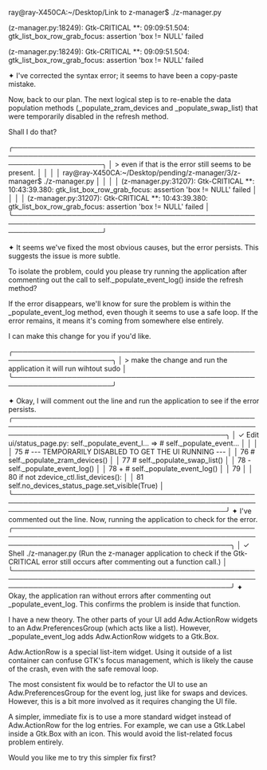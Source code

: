 ray@ray-X450CA:~/Desktop/Link to z-manager$ ./z-manager.py 

(z-manager.py:18249): Gtk-CRITICAL **: 09:09:51.504: gtk_list_box_row_grab_focus: assertion 'box != NULL' failed

(z-manager.py:18249): Gtk-CRITICAL **: 09:09:51.504: gtk_list_box_row_grab_focus: assertion 'box != NULL' failed



✦ I've corrected the syntax error; it seems to have been a copy-paste mistake.

  Now, back to our plan. The next logical step is to re-enable the data population methods (_populate_zram_devices and _populate_swap_list) that were
  temporarily disabled in the refresh method.

  Shall I do that?

╭──────────────────────────────────────────────────────────────────────────────────────────────────────────────────────╮
│  > even if that is the error still seems to be present.                                                              │
│                                                                                                                      │
│    ray@ray-X450CA:~/Desktop/pending/z-manager/3/z-manager$ ./z-manager.py                                            │
│                                                                                                                      │
│    (z-manager.py:31207): Gtk-CRITICAL **: 10:43:39.380: gtk_list_box_row_grab_focus: assertion 'box != NULL' failed  │
│                                                                                                                      │
│    (z-manager.py:31207): Gtk-CRITICAL **: 10:43:39.380: gtk_list_box_row_grab_focus: assertion 'box != NULL' failed  │
╰──────────────────────────────────────────────────────────────────────────────────────────────────────────────────────╯

✦ It seems we've fixed the most obvious causes, but the error persists. This suggests the issue is more subtle.

  To isolate the problem, could you please try running the application after commenting out the call to self._populate_event_log() inside the refresh
  method?

  If the error disappears, we'll know for sure the problem is within the _populate_event_log method, even though it seems to use a safe loop. If the
  error remains, it means it's coming from somewhere else entirely.

  I can make this change for you if you'd like.

╭──────────────────────────────────────────────────────────────────────╮
│  > make the change and run the application it will run wihtout sudo  │
╰──────────────────────────────────────────────────────────────────────╯

✦ Okay, I will comment out the line and run the application to see if the error persists.
 ╭───────────────────────────────────────────────────────────────────────────────────────────────────────────────────────────────────────────────╮
 │ ✓  Edit ui/status_page.py:         self._populate_event_l... =>         # self._populate_event...                                             │
 │                                                                                                                                               │
 │    75   # --- TEMPORARILY DISABLED TO GET THE UI RUNNING ---                                                                                  │
 │    76   # self._populate_zram_devices()                                                                                                       │
 │    77   # self._populate_swap_list()                                                                                                          │
 │    78 - self._populate_event_log()                                                                                                            │
 │    78 + # self._populate_event_log()                                                                                                          │
 │    79                                                                                                                                         │
 │    80   if not zdevice_ctl.list_devices():                                                                                                    │
 │    81       self.no_devices_status_page.set_visible(True)                                                                                     │
 ╰───────────────────────────────────────────────────────────────────────────────────────────────────────────────────────────────────────────────╯
✦ I've commented out the line. Now, running the application to check for the error.
 ╭────────────────────────────────────────────────────────────────────────────────────────────────────────────────────────────────────────────────╮
 │ ✓  Shell ./z-manager.py (Run the z-manager application to check if the Gtk-CRITICAL error still occurs after commenting out a function call.)  │
 ╰────────────────────────────────────────────────────────────────────────────────────────────────────────────────────────────────────────────────╯
✦ Okay, the application ran without errors after commenting out _populate_event_log. This confirms the problem is inside that function.

  I have a new theory. The other parts of your UI add Adw.ActionRow widgets to an Adw.PreferencesGroup (which acts like a list). However,
  _populate_event_log adds Adw.ActionRow widgets to a Gtk.Box.

  Adw.ActionRow is a special list-item widget. Using it outside of a list container can confuse GTK's focus management, which is likely the cause of
  the crash, even with the safe removal loop.

  The most consistent fix would be to refactor the UI to use an Adw.PreferencesGroup for the event log, just like for swaps and devices. However, this
  is a bit more involved as it requires changing the UI file.

  A simpler, immediate fix is to use a more standard widget instead of Adw.ActionRow for the log entries. For example, we can use a Gtk.Label inside a
  Gtk.Box with an icon. This would avoid the list-related focus problem entirely.

  Would you like me to try this simpler fix first?
